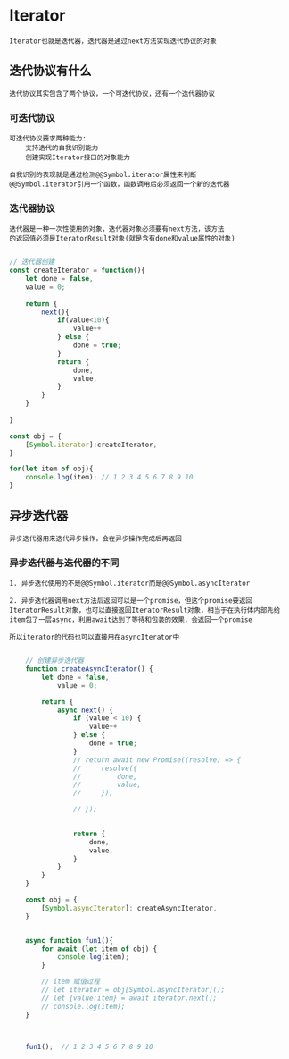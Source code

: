 # Iterator
    
    Iterator也就是迭代器，迭代器是通过next方法实现迭代协议的对象

## 迭代协议有什么

    迭代协议其实包含了两个协议，一个可迭代协议，还有一个迭代器协议

### 可迭代协议

    可迭代协议要求两种能力:
        支持迭代的自我识别能力
        创建实现Iterator接口的对象能力
    
    自我识别的表现就是通过检测@@Symbol.iterator属性来判断
    @@Symbol.iterator引用一个函数，函数调用后必须返回一个新的迭代器

### 迭代器协议

    迭代器是一种一次性使用的对象，迭代器对象必须要有next方法，该方法
    的返回值必须是IteratorResult对象(就是含有done和value属性的对象)


```JavaScript

// 迭代器创建
const createIterator = function(){
    let done = false,
    value = 0;
    
    return {
        next(){
            if(value<10){
                value++
            } else {
                done = true;
            }
            return {
                done,
                value,
            }
        }
    }
   
}

const obj = {
    [Symbol.iterator]:createIterator,
}

for(let item of obj){
    console.log(item); // 1 2 3 4 5 6 7 8 9 10
}
```



## 异步迭代器

    异步迭代器用来迭代异步操作，会在异步操作完成后再返回

### 异步迭代器与迭代器的不同
    
    1. 异步迭代使用的不是@@Symbol.iterator而是@@Symbol.asyncIterator

    2. 异步迭代器调用next方法后返回可以是一个promise，但这个promise要返回
    IteratorResult对象，也可以直接返回IteratorResult对象，相当于在执行体内部先给
    item包了一层async，利用await达到了等待和包装的效果，会返回一个promise

    所以iterator的代码也可以直接用在asyncIterator中

```JavaScript

    // 创建异步迭代器
    function createAsyncIterator() {
        let done = false,
            value = 0;

        return {
            async next() {
                if (value < 10) {
                    value++
                } else {
                    done = true;
                }
                // return await new Promise((resolve) => {
                //     resolve({
                //         done,
                //         value,
                //     });

                // });

            
                return {
                    done,
                    value,
                }
            }
        }
    }

    const obj = {
        [Symbol.asyncIterator]: createAsyncIterator,
    }


    async function fun1(){
        for await (let item of obj) {
            console.log(item);
        }

        // item 赋值过程
        // let iterator = obj[Symbol.asyncIterator]();
        // let {value:item} = await iterator.next();
        // console.log(item);
    }

   

    fun1();  // 1 2 3 4 5 6 7 8 9 10
```